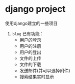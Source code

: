 # django project
使用django建立的一些项目
1.  ` blog `
    已有功能：
      - 用户的登录
      - 用户的注册
      - 用户的登出
      - 文件的上传
      - 文件的下载
      - 发送邮件(并可以选择附件)
      - 搜索结果实时显示

